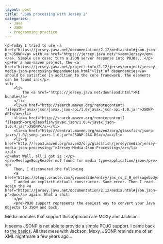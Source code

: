```yaml
--- 
layout: post 
title: "JSON processing with Jersey 2"
categories:
  - Java
  - JSON
  - Programming practice
---
```

	<p>Today I tried to use <a href="https://jersey.java.net/documentation/2.12/media.html#json.json-p">JSONP</a> with <a href="https://jersey.java.net/"><em>Jersey</em></a>. Simple use case: turn a JSON server response into POJOs...</p>
	<p>For a non-maven project, the <a href="https://jersey.java.net/project-info/2.12/jersey/project/jersey-media-json-processing/dependencies.html">list of dependencies</a> should be satisfied in addition to the core framework. The elements can be found in:</p>
	<ul>
		<li>
			The <a href="https://jersey.java.net/download.html">RI bundle</a> 
		</li>
		<li><a href="http://search.maven.org/remotecontent?filepath=javax/json/javax.json-api/1.0/javax.json-api-1.0.jar">JSONP-API</a></li>
		<li><a href="http://search.maven.org/remotecontent?filepath=org/glassfish/javax.json/1.0.4/javax.json-1.0.4.jar">JSONP</a></li>
		<li><a href="http://central.maven.org/maven2/org/glassfish/jsonp-jaxrs/1.0/jsonp-jaxrs-1.0.jar">JSONP-JAX-RS</</a></li>
		<li><a href="http://repo1.maven.org/maven2/org/glassfish/jersey/media/jersey-media-json-processing/">Jersey-Media-Json-Processing</a></li>
	</ul>
	<p>What Well, all I got is :</p>
	<pre>MessageBodyReader not found for media type=application/json</pre>
	<p>
		Then, I discovered the following 
		<a href="https://blogs.oracle.com/groundside/entry/jax_rs_2_0_messagebodyreader">post</a>.
		I added an explicit default constructor. Same error. Then I read again the <a href="https://jersey.java.net/documentation/2.12/media.html#json.json-p">doc</a> again. What a shit: 
		</p>
		<pre>POJO support represents the easiest way to convert your Java Objects to JSON and back.

Media modules that support this approach are MOXy and Jackson</pre>
		<p>
			It seems JSONP is not able to provide a simple POJO support. 
			I came back to <a href="http://www.json.org/java/">the basics</a>.
			All that mess with Jackson, Moxy, JSONP reminds me of an XML nightmare a few years ago... 
		</p>
	</div>